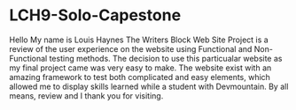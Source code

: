# LCH9-Solo-Capestone
Hello 
My name is Louis Haynes
The Writers Block Web Site Project
is a review of the user experience on the website using Functional and Non-Functional testing methods. The decision to use this particualar website as my final project came was very easy to make. The website exist with an amazing framework to test both complicated and easy elements, which allowed me to display skills learned while a student with Devmountain. 
By all means, review and I thank you for visiting. 
